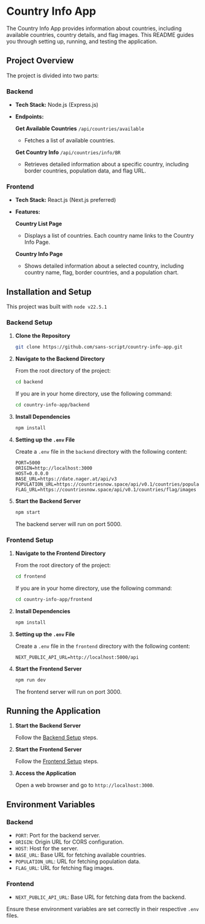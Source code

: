 # Country Info App

The Country Info App provides information about countries, including available countries, country details, and flag images. This README guides you through setting up, running, and testing the application.

## Project Overview

The project is divided into two parts:

### Backend

- **Tech Stack:** Node.js (Express.js)

- **Endpoints:**

  **Get Available Countries** `/api/countries/available`

  - Fetches a list of available countries.

  **Get Country Info** `/api/countries/info/BR`

  - Retrieves detailed information about a specific country, including border countries, population data, and flag URL.

### Frontend

- **Tech Stack:** React.js (Next.js preferred)

- **Features:**

  **Country List Page**

  - Displays a list of countries. Each country name links to the Country Info Page.

  **Country Info Page**

  - Shows detailed information about a selected country, including country name, flag, border countries, and a population chart.

## Installation and Setup

This project was built with `node v22.5.1`

### Backend Setup

1. **Clone the Repository**

   ```bash
   git clone https://github.com/sans-script/country-info-app.git
   ```

2. **Navigate to the Backend Directory**

   From the root directory of the project:

   ```bash
   cd backend
   ```

   If you are in your home directory, use the following command:

   ```bash
   cd country-info-app/backend
   ```

3. **Install Dependencies**

   ```bash
   npm install
   ```

4. **Setting up the `.env` File**

   Create a `.env` file in the `backend` directory with the following content:

   ```
   PORT=5000
   ORIGIN=http://localhost:3000
   HOST=0.0.0.0
   BASE_URL=https://date.nager.at/api/v3
   POPULATION_URL=https://countriesnow.space/api/v0.1/countries/population
   FLAG_URL=https://countriesnow.space/api/v0.1/countries/flag/images
   ```

5. **Start the Backend Server**

   ```bash
   npm start
   ```

   The backend server will run on port 5000.

### Frontend Setup

1. **Navigate to the Frontend Directory**

   From the root directory of the project:

   ```bash
   cd frontend
   ```

   If you are in your home directory, use the following command:

   ```bash
   cd country-info-app/frontend
   ```

2. **Install Dependencies**

   ```bash
   npm install
   ```

3. **Setting up the `.env` File**

   Create a `.env` file in the `frontend` directory with the following content:

   ```
   NEXT_PUBLIC_API_URL=http://localhost:5000/api
   ```

4. **Start the Frontend Server**

   ```bash
   npm run dev
   ```

   The frontend server will run on port 3000.

## Running the Application

1. **Start the Backend Server**

   Follow the [Backend Setup](#backend-setup) steps.

2. **Start the Frontend Server**

   Follow the [Frontend Setup](#frontend-setup) steps.

3. **Access the Application**

   Open a web browser and go to `http://localhost:3000`.

## Environment Variables

### Backend

- `PORT`: Port for the backend server.
- `ORIGIN`: Origin URL for CORS configuration.
- `HOST`: Host for the server.
- `BASE_URL`: Base URL for fetching available countries.
- `POPULATION_URL`: URL for fetching population data.
- `FLAG_URL`: URL for fetching flag images.

### Frontend

- `NEXT_PUBLIC_API_URL`: Base URL for fetching data from the backend.

Ensure these environment variables are set correctly in their respective `.env` files.
